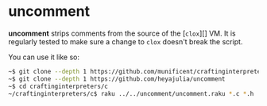 # uncomment

**uncomment** strips comments from the source of the [`clox`][] VM. It is
regularly tested to make sure a change to `clox` doesn't break the script.

You can use it like so:

```bash
~$ git clone --depth 1 https://github.com/munificent/craftinginterpreters
~$ git clone --depth 1 https://github.com/heyajulia/uncomment
~$ cd craftinginterpreters/c
~/craftinginterpreters/c$ raku ../../uncomment/uncomment.raku *.c *.h
```
